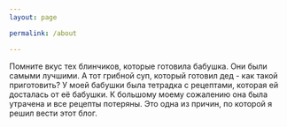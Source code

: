 ```yaml
---
layout: page

permalink: /about

---
```


<div class="row justify-content-between">


<p>Помните вкус тех блинчиков, которые готовила бабушка. Они были самыми лучшими. А тот грибной суп, который готовил дед - как такой приготовить? У моей бабушки была тетрадка с рецептами, которая ей досталась от её бабушки. К большому моему сожалению она была утрачена и все рецепты потеряны. Это одна из причин, по которой я решил вести этот блог.</p>


</div>
